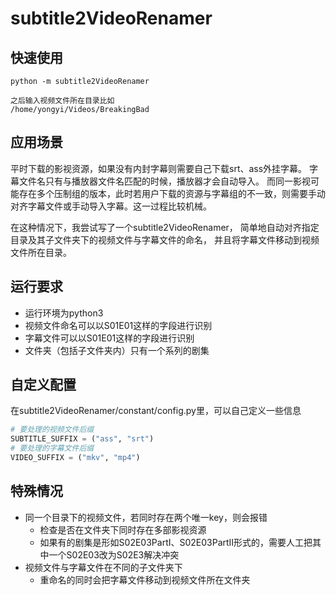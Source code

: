 # subtitle2VideoRenamer

## 快速使用
```
python -m subtitle2VideoRenamer

之后输入视频文件所在目录比如
/home/yongyi/Videos/BreakingBad
```

## 应用场景

平时下载的影视资源，如果没有内封字幕则需要自己下载srt、ass外挂字幕。 字幕文件名只有与播放器文件名匹配的时候，播放器才会自动导入。
而同一影视可能存在多个压制组的版本，此时若用户下载的资源与字幕组的不一致，则需要手动对齐字幕文件或手动导入字幕。这一过程比较机械。

在这种情况下，我尝试写了一个subtitle2VideoRenamer， 简单地自动对齐指定目录及其子文件夹下的视频文件与字幕文件的命名， 并且将字幕文件移动到视频文件所在目录。

## 运行要求

+ 运行环境为python3
+ 视频文件命名可以以S01E01这样的字段进行识别
+ 字幕文件可以以S01E01这样的字段进行识别
+ 文件夹（包括子文件夹内）只有一个系列的剧集

## 自定义配置

在subtitle2VideoRenamer/constant/config.py里，可以自己定义一些信息

```python
# 要处理的视频文件后缀
SUBTITLE_SUFFIX = ("ass", "srt")
# 要处理的字幕文件后缀
VIDEO_SUFFIX = ("mkv", "mp4")
```

## 特殊情况

+ 同一个目录下的视频文件，若同时存在两个唯一key，则会报错
    + 检查是否在文件夹下同时存在多部影视资源
    + 如果有的剧集是形如S02E03PartI、S02E03PartII形式的，需要人工把其中一个S02E03改为S02E3解决冲突
+ 视频文件与字幕文件在不同的子文件夹下
    + 重命名的同时会把字幕文件移动到视频文件所在文件夹
